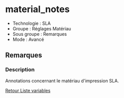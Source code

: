 # material_notes

* Technologie : SLA
* Groupe : Réglages Matériau
* Sous groupe : Remarques
* Mode : Avancé

## Remarques

### Description

Annotations concernant le matériau d'impression SLA.

[Retour Liste variables](variable_list.md)